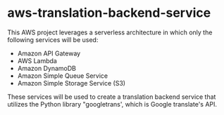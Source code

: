 # aws-translation-backend-service
This AWS project leverages a serverless architecture in which only the following services will be used:
- Amazon API Gateway
- AWS Lambda
- Amazon DynamoDB
- Amazon Simple Queue Service
- Amazon Simple Storage Service (S3)
  
These services will be used to create a translation backend service that utilizes the Python library "googletrans', which is Google translate's API.
